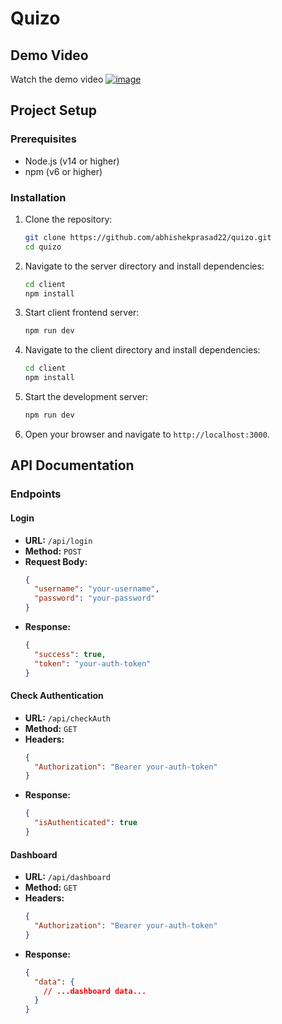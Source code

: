 # Quizo

## Demo Video

Watch the demo video [![image](https://github.com/user-attachments/assets/43abef9e-da02-46b8-8d22-ca2782b15e5d)](https://youtu.be/6jHIkgYddY0)


## Project Setup

### Prerequisites
- Node.js (v14 or higher)
- npm (v6 or higher)

### Installation

1. Clone the repository:
   ```bash
   git clone https://github.com/abhishekprasad22/quizo.git
   cd quizo
   ```

2. Navigate to the server directory and install dependencies:
   ```bash
   cd client
   npm install
   ```
3. Start client frontend server:
   ```bash
   npm run dev
   ```

4. Navigate to the client directory and install dependencies:
   ```bash
   cd client
   npm install
   ```

5. Start the development server:
   ```bash
   npm run dev
   ```

6. Open your browser and navigate to `http://localhost:3000`.

## API Documentation

### Endpoints

#### Login
- **URL:** `/api/login`
- **Method:** `POST`
- **Request Body:**
  ```json
  {
    "username": "your-username",
    "password": "your-password"
  }
  ```
- **Response:**
  ```json
  {
    "success": true,
    "token": "your-auth-token"
  }
  ```

#### Check Authentication
- **URL:** `/api/checkAuth`
- **Method:** `GET`
- **Headers:**
  ```json
  {
    "Authorization": "Bearer your-auth-token"
  }
  ```
- **Response:**
  ```json
  {
    "isAuthenticated": true
  }
  ```

#### Dashboard
- **URL:** `/api/dashboard`
- **Method:** `GET`
- **Headers:**
  ```json
  {
    "Authorization": "Bearer your-auth-token"
  }
  ```
- **Response:**
  ```json
  {
    "data": {
      // ...dashboard data...
    }
  }
  ```
